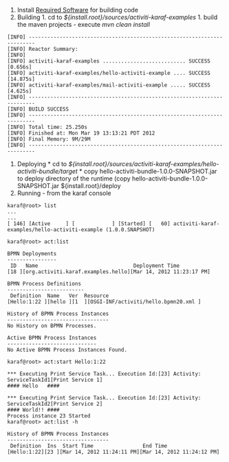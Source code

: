   1. Install [Required Software](RequiredSoftware.md) for building code
  1. Building
    1. cd to _${install.root}/sources/activiti-karaf-examples_
    1. build the maven projects - execute _mvn clean install_
```
[INFO] ------------------------------------------------------------------------
[INFO] Reactor Summary:
[INFO]
[INFO] activiti-karaf-examples ........................... SUCCESS [0.656s]
[INFO] activiti-karaf-examples/hello-activiti-example .... SUCCESS [14.875s]
[INFO] activiti-karaf-examples/mail-activiti-example ..... SUCCESS [4.625s]
[INFO] ------------------------------------------------------------------------
[INFO] BUILD SUCCESS
[INFO] ------------------------------------------------------------------------
[INFO] Total time: 25.250s
[INFO] Finished at: Mon Mar 19 13:13:21 PDT 2012
[INFO] Final Memory: 9M/29M
[INFO] ------------------------------------------------------------------------
```
  1. Deploying
    * cd to _${install.root}/sources/activiti-karaf-examples/hello-activiti-bundle/target_
    * copy hello-activiti-bundle-1.0.0-SNAPSHOT.jar to deploy directory of the runtime (copy hello-activiti-bundle-1.0.0-SNAPSHOT.jar ${install.root}/deploy
  1. Running - from the karaf console
```
karaf@root> list
...
...
[ 146] [Active     ] [            ] [Started] [   60] activiti-karaf-examples/hello-activiti-example (1.0.0.SNAPSHOT)

karaf@root> act:list

BPMN Deployments
----------------
 ID   Name                               Deployment Time
[18 ][org.activiti.karaf.examples.hello][Mar 14, 2012 11:23:17 PM]

BPMN Process Definitions
-------------------------
 Definition  Name   Ver  Resource
[Hello:1:22 ][hello ][1  ][OSGI-INF/activiti/hello.bpmn20.xml ]

History of BPMN Process Instances
---------------------------------
No History on BPMN Processes.

Active BPMN Process Instances
-----------------------------
No Active BPMN Process Instances Found.

karaf@root> act:start Hello:1:22

*** Executing Print Service Task... Execution Id:[23] Activity: ServiceTaskId1[Print Service 1]
#### Hello   ####

*** Executing Print Service Task... Execution Id:[23] Activity: ServiceTaskId2[Print Service 2]
#### World!! ####
Process instance 23 Started
karaf@root> act:list -h

History of BPMN Process Instances
---------------------------------
 Definition  Ins  Start Time                End Time
[Hello:1:22][23 ][Mar 14, 2012 11:24:11 PM][Mar 14, 2012 11:24:12 PM]

```